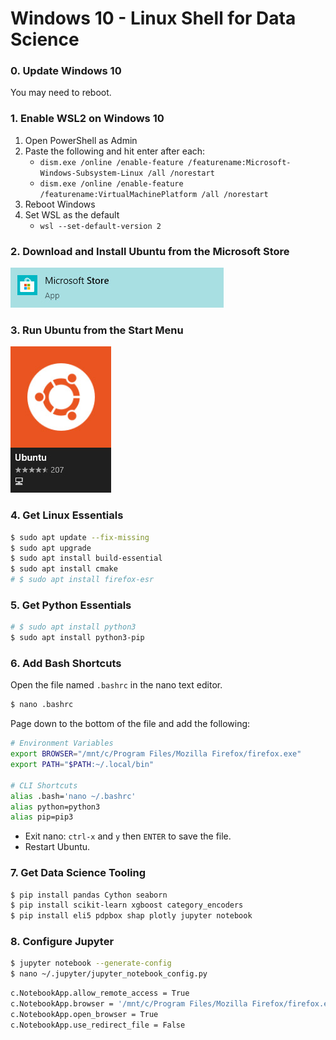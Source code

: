 # Windows 10 - Linux Shell for Data Science


### 0. Update Windows 10
You may need to reboot.

### 1. Enable WSL2 on Windows 10
1. Open PowerShell as Admin
2. Paste the following and hit enter after each:
    - `dism.exe /online /enable-feature /featurename:Microsoft-Windows-Subsystem-Linux /all /norestart`
    - `dism.exe /online /enable-feature /featurename:VirtualMachinePlatform /all /norestart`
3. Reboot Windows
4. Set WSL as the default
    - `wsl --set-default-version 2`

### 2. Download and Install Ubuntu from the Microsoft Store
![Microsoft Store](Microsoft-store.jpg)

### 3. Run Ubuntu from the Start Menu
![Ubuntu Logo](Ubuntu-logo.jpg)

### 4. Get Linux Essentials
```sh
$ sudo apt update --fix-missing
$ sudo apt upgrade
$ sudo apt install build-essential
$ sudo apt install cmake
# $ sudo apt install firefox-esr
```

### 5. Get Python Essentials
```sh
# $ sudo apt install python3
$ sudo apt install python3-pip
```

### 6. Add Bash Shortcuts
Open the file named `.bashrc` in the nano text editor.

```sh
$ nano .bashrc
```

Page down to the bottom of the file and add the following:

```sh
# Environment Variables
export BROWSER="/mnt/c/Program Files/Mozilla Firefox/firefox.exe"
export PATH="$PATH:~/.local/bin"

# CLI Shortcuts
alias .bash='nano ~/.bashrc'
alias python=python3
alias pip=pip3
```
- Exit nano: `ctrl-x` and `y` then `ENTER` to save the file.
- Restart Ubuntu.

### 7. Get Data Science Tooling
```sh
$ pip install pandas Cython seaborn
$ pip install scikit-learn xgboost category_encoders
$ pip install eli5 pdpbox shap plotly jupyter notebook
```

### 8. Configure Jupyter

```sh
$ jupyter notebook --generate-config
$ nano ~/.jupyter/jupyter_notebook_config.py
```

```sh
c.NotebookApp.allow_remote_access = True
c.NotebookApp.browser = '/mnt/c/Program Files/Mozilla Firefox/firefox.exe'
c.NotebookApp.open_browser = True
c.NotebookApp.use_redirect_file = False
```
